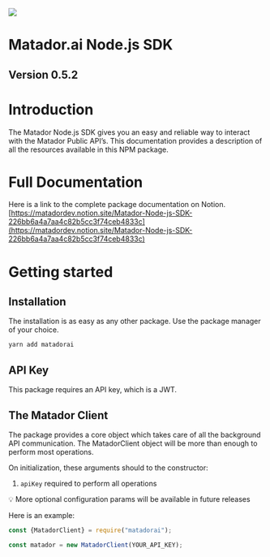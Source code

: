 
![](https://uploads-ssl.webflow.com/604a92a57d10a08b57c386d0/604a92a57d10a042cdc386ed_header-logo-dark.svg)

# Matador.ai Node.js SDK

## Version 0.5.2

# Introduction

The Matador Node.js SDK gives you an easy and reliable way to interact with the Matador Public API’s. This documentation provides a description of all the resources available in this NPM package. 

# Full Documentation

Here is a link to the complete package documentation on Notion.
[https://matadordev.notion.site/Matador-Node-js-SDK-226bb6a4a7aa4c82b5cc3f74ceb4833c](https://matadordev.notion.site/Matador-Node-js-SDK-226bb6a4a7aa4c82b5cc3f74ceb4833c)

# Getting started

## Installation

The installation is as easy as any other package. Use the package manager of your choice.

```bash
yarn add matadorai
```

## API Key

This package requires an API key, which is a JWT.

## The Matador Client

The package provides a core object which takes care of all the background API communication. The MatadorClient object will be more than enough to perform most operations. 

On initialization, these arguments should to the constructor:

1. `apiKey` required to perform all operations


💡 More optional configuration params will be available in future releases

Here is an example:

```jsx
const {MatadorClient} = require("matadorai");

const matador = new MatadorClient(YOUR_API_KEY);
